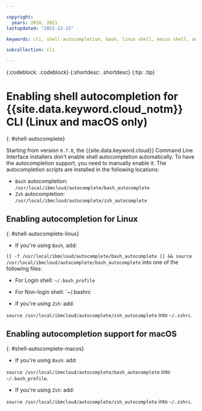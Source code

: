 ```yaml
---

copyright:
  years: 2018, 2021
lastupdated: "2021-12-15"

keywords: cli, shell autocompletion, bash, linux shell, macos shell, autocompletion, autocompletion support, shell

subcollection: cli

---
```


{:codeblock: .codeblock} 
{:shortdesc: .shortdesc}
{:tip: .tip}

# Enabling shell autocompletion for {{site.data.keyword.cloud_notm}} CLI (Linux and macOS only)
{: #shell-autocomplete}

Starting from version `0.7.0`, the {{site.data.keyword.cloud}} Command Line Interface installers don't enable shell autocompletion automatically. To have the autocompletion support, you need to manually enable it. The autocompletion scripts are installed in the following locations:

* `Bash` autocompletion: `/usr/local/ibmcloud/autocomplete/bash_autocomplete`
* `Zsh` autocompletion: `/usr/local/ibmcloud/autocomplete/zsh_autocomplete`

## Enabling autocompletion for Linux
{: #shell-autocomplete-linux}

* If you're using `Bash`, add:

`[[ -f /usr/local/ibmcloud/autocomplete/bash_autocomplete ]] && source /usr/local/ibmcloud/autocomplete/bash_autocomplete` into one of the following files:

* For Login shell: `~/.bash_profile`
* For Non-login shell: `~/.bashrc
  
* If you're using `Zsh`: add:

`source /usr/local/ibmcloud/autocomplete/zsh_autocomplete` into `~/.zshrc`.

## Enabling autocompletion support for macOS
{: #shell-autocomplete-macos}

* If you're using `Bash`: add:

`source /usr/local/ibmcloud/autocomplete/bash_autocomplete` into `~/.bash_profile`.

* If you're using `Zsh`: add:

`source /usr/local/ibmcloud/autocomplete/zsh_autocomplete` into `~/.zshrc`.
